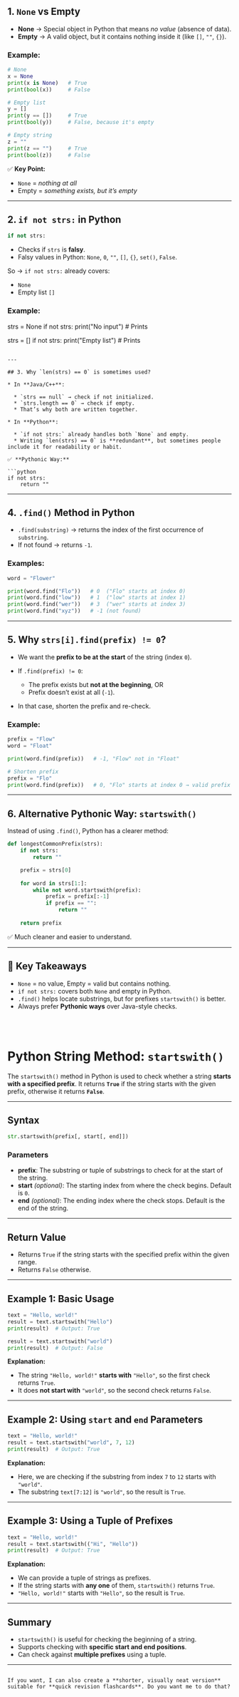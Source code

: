 


## 1. `None` vs Empty

- **None** → Special object in Python that means *no value* (absence of data).  
- **Empty** → A valid object, but it contains nothing inside it (like `[]`, `""`, `{}`).

### Example:
```python
# None
x = None
print(x is None)   # True
print(bool(x))     # False

# Empty list
y = []
print(y == [])     # True
print(bool(y))     # False, because it's empty

# Empty string
z = ""
print(z == "")     # True
print(bool(z))     # False
````

✅ **Key Point:**

* `None` = *nothing at all*
* Empty = *something exists, but it’s empty*

---

## 2. `if not strs:` in Python

```python
if not strs:
```

* Checks if `strs` is **falsy**.
* Falsy values in Python: `None`, `0`, `""`, `[]`, `{}`, `set()`, `False`.

So → `if not strs:` already covers:

* `None`
* Empty list `[]`

### Example:


strs = None
if not strs:
    print("No input")   # Prints

strs = []
if not strs:
    print("Empty list") # Prints
```

---

## 3. Why `len(strs) == 0` is sometimes used?

* In **Java/C++**:

  * `strs == null` → check if not initialized.
  * `strs.length == 0` → check if empty.
  * That’s why both are written together.

* In **Python**:

  * `if not strs:` already handles both `None` and empty.
  * Writing `len(strs) == 0` is **redundant**, but sometimes people include it for readability or habit.

✅ **Pythonic Way:**

```python
if not strs:
    return ""
```

---

## 4. `.find()` Method in Python

* `.find(substring)` → returns the index of the first occurrence of `substring`.
* If not found → returns `-1`.

### Examples:

```python
word = "Flower"

print(word.find("Flo"))   # 0  ("Flo" starts at index 0)
print(word.find("low"))   # 1  ("low" starts at index 1)
print(word.find("wer"))   # 3  ("wer" starts at index 3)
print(word.find("xyz"))   # -1 (not found)
```

---

## 5. Why `strs[i].find(prefix) != 0`?

* We want the **prefix to be at the start** of the string (index `0`).
* If `.find(prefix) != 0`:

  * The prefix exists but **not at the beginning**, OR
  * Prefix doesn’t exist at all (`-1`).
* In that case, shorten the prefix and re-check.

### Example:

```python
prefix = "Flow"
word = "Float"

print(word.find(prefix))   # -1, "Flow" not in "Float"

# Shorten prefix
prefix = "Flo"
print(word.find(prefix))   # 0, "Flo" starts at index 0 → valid prefix
```

---

## 6. Alternative Pythonic Way: `startswith()`

Instead of using `.find()`, Python has a clearer method:

```python
def longestCommonPrefix(strs):
    if not strs:
        return ""

    prefix = strs[0]
    
    for word in strs[1:]:
        while not word.startswith(prefix):
            prefix = prefix[:-1]
            if prefix == "":
                return ""
    
    return prefix
```

✅ Much cleaner and easier to understand.

---

## 🔑 Key Takeaways

* `None` = no value, Empty = valid but contains nothing.
* `if not strs:` covers both `None` and empty in Python.
* `.find()` helps locate substrings, but for prefixes `startswith()` is better.
* Always prefer **Pythonic ways** over Java-style checks.



<br>
<br>




# Python String Method: `startswith()`

The `startswith()` method in Python is used to check whether a string **starts with a specified prefix**. It returns **`True`** if the string starts with the given prefix, otherwise it returns **`False`**.

---

## Syntax

```python
str.startswith(prefix[, start[, end]])
````

### Parameters

* **prefix**: The substring or tuple of substrings to check for at the start of the string.
* **start** *(optional)*: The starting index from where the check begins. Default is `0`.
* **end** *(optional)*: The ending index where the check stops. Default is the end of the string.

---

## Return Value

* Returns `True` if the string starts with the specified prefix within the given range.
* Returns `False` otherwise.

---

## Example 1: Basic Usage

```python
text = "Hello, world!"
result = text.startswith("Hello")
print(result)  # Output: True

result = text.startswith("world")
print(result)  # Output: False
```

**Explanation:**

* The string `"Hello, world!"` **starts with** `"Hello"`, so the first check returns `True`.
* It does **not start with** `"world"`, so the second check returns `False`.

---

## Example 2: Using `start` and `end` Parameters

```python
text = "Hello, world!"
result = text.startswith("world", 7, 12)
print(result)  # Output: True
```

**Explanation:**

* Here, we are checking if the substring from index `7` to `12` starts with `"world"`.
* The substring `text[7:12]` is `"world"`, so the result is `True`.

---

## Example 3: Using a Tuple of Prefixes

```python
text = "Hello, world!"
result = text.startswith(("Hi", "Hello"))
print(result)  # Output: True
```

**Explanation:**

* We can provide a tuple of strings as prefixes.
* If the string starts with **any one** of them, `startswith()` returns `True`.
* `"Hello, world!"` starts with `"Hello"`, so the result is `True`.

---

## Summary

* `startswith()` is useful for checking the beginning of a string.
* Supports checking with **specific start and end positions**.
* Can check against **multiple prefixes** using a tuple.

---

```

If you want, I can also create a **shorter, visually neat version** suitable for **quick revision flashcards**. Do you want me to do that?
```

